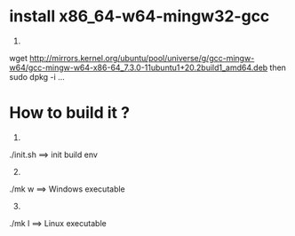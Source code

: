 # install x86_64-w64-mingw32-gcc
1. 
wget http://mirrors.kernel.org/ubuntu/pool/universe/g/gcc-mingw-w64/gcc-mingw-w64-x86-64_7.3.0-11ubuntu1+20.2build1_amd64.deb
then sudo dpkg -i ...


# How to build it ?

1. 
./init.sh  ==> init build env

2. 
./mk w  ==> Windows executable

3. 
./mk l  ==> Linux executable
